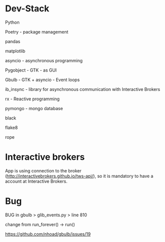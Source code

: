 
# Dev-Stack

Python

Poetry - package management

pandas

matplotlib

asyncio - asynchronous programming

Pygobject - GTK - as GUI

Gbulb - GTK + asyncio - Event loops

ib_insync - library for asynchronous communication with Interactive Brokers

rx - Reactive programming

pymongo - mongo database

black

flake8

rope


# Interactive brokers

App is using connection to the broker (http://interactivebrokers.github.io/tws-api/), so it is mandatory to have a account at Interactive Brokers.


# Bug

BUG in gbulb > glib_events.py > line 810

change from run_forever() -> run()

https://github.com/nhoad/gbulb/issues/19